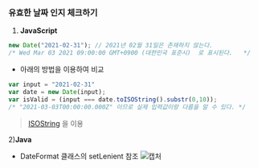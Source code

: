 ### 유효한 날짜 인지 체크하기


1) __JavaScript__

```javascript
new Date("2021-02-31"); // 2021년 02월 31일은 존재하지 않는다.
/* Wed Mar 03 2021 09:00:00 GMT+0900 (대한민국 표준시)  로 표시된다.   */

```

- 아래의 방법을 이용하여 비교

```javascript
var input = "2021-02-31"
var date = new Date(input);
var isValid = (input === date.toISOString().substr(0,10));
/* "2021-03-03T00:00:00.000Z" 이므로 실제 입력값이랑 다름을 알 수 있다. */  
```
> [ISOString](https://developer.mozilla.org/ko/docs/Web/JavaScript/Reference/Global_Objects/Date/toISOString) 을 이용
> 

2)__Java__

- DateFormat 클래스의 setLenient 참조
![캡처](https://user-images.githubusercontent.com/50399804/109109062-021a7000-7778-11eb-8156-060a9e52caa5.PNG)

